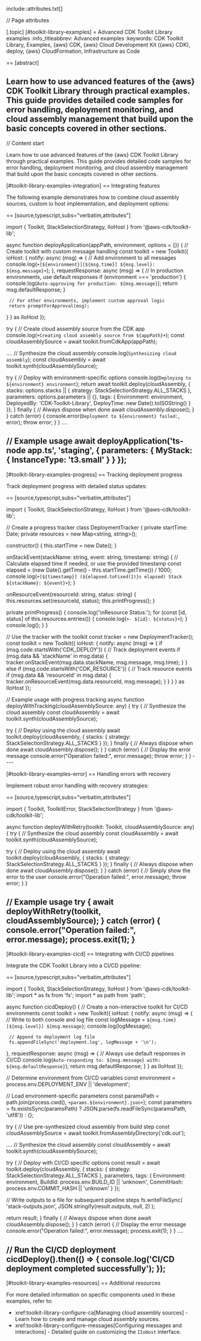 include::attributes.txt[]

// Page attributes

[.topic]
[#toolkit-library-examples]
= Advanced CDK Toolkit Library examples
:info_titleabbrev: Advanced examples
:keywords: CDK Toolkit Library, Examples, \{aws} CDK, \{aws} Cloud Development Kit (\{aws} CDK), deploy, \{aws} CloudFormation, Infrastructure as Code

== [abstract]

Learn how to use advanced features of the \{aws} CDK Toolkit Library through practical examples. This guide provides detailed code samples for error handling, deployment monitoring, and cloud assembly management that build upon the basic concepts covered in other sections.
--

// Content start

Learn how to use advanced features of the \{aws} CDK Toolkit Library through practical examples. This guide provides detailed code samples for error handling, deployment monitoring, and cloud assembly management that build upon the basic concepts covered in other sections.

[#toolkit-library-examples-integration]
== Integrating features

The following example demonstrates how to combine cloud assembly sources, custom io host implementation, and deployment options:

== [source,typescript,subs="verbatim,attributes"]

import { Toolkit, StackSelectionStrategy, IIoHost } from '@aws-cdk/toolkit-lib';

async function deployApplication(appPath, environment, options = {}) {
  // Create toolkit with custom message handling
  const toolkit = new Toolkit({
    ioHost: {
      notify: async (msg) \=> {
        // Add environment to all messages
        console.log(`+[${environment}][${msg.time}] ${msg.level}: ${msg.message}+`);
      },
      requestResponse: async (msg) \=> {
        // In production environments, use default responses
        if (environment === 'production') {
          console.log(`Auto-approving for production: ${msg.message}`);
          return msg.defaultResponse;
        }

     // For other environments, implement custom approval logic
     return promptForApproval(msg);
   }
 } as IIoHost   });

try {
    // Create cloud assembly source from the CDK app
    console.log(`+Creating cloud assembly source from ${appPath}+`);
    const cloudAssemblySource = await toolkit.fromCdkApp(appPath);

....
// Synthesize the cloud assembly
console.log(`Synthesizing cloud assembly`);
const cloudAssembly = await toolkit.synth(cloudAssemblySource);

try {
  // Deploy with environment-specific options
  console.log(`Deploying to ${environment} environment`);
  return await toolkit.deploy(cloudAssembly, {
    stacks: options.stacks || { strategy: StackSelectionStrategy.ALL_STACKS },
    parameters: options.parameters || {},
    tags: {
      Environment: environment,
      DeployedBy: 'CDK-Toolkit-Library',
      DeployTime: new Date().toISOString()
    }
  });
} finally {
  // Always dispose when done
  await cloudAssembly.dispose();
}   } catch (error) {
console.error(`Deployment to ${environment} failed:`, error);
throw error;   } }
....

// Example usage
await deployApplication('ts-node app.ts', 'staging', {
  parameters: {
    MyStack: {
      InstanceType: 't3.small'
    }
  }
});
---

[#toolkit-library-examples-progress]
== Tracking deployment progress

Track deployment progress with detailed status updates:

== [source,typescript,subs="verbatim,attributes"]

import { Toolkit, StackSelectionStrategy, IIoHost } from '@aws-cdk/toolkit-lib';

// Create a progress tracker
class DeploymentTracker {
  private startTime: Date;
  private resources = new Map<string, string>();

constructor() {
    this.startTime = new Date();
  }

onStackEvent(stackName: string, event: string, timestamp: string) {
    // Calculate elapsed time if needed, or use the provided timestamp
    const elapsed = (new Date().getTime() - this.startTime.getTime()) / 1000;
    console.log(`+[${timestamp}] (${elapsed.toFixed(1)}s elapsed) Stack ${stackName}: ${event}+`);
  }

onResourceEvent(resourceId: string, status: string) {
    this.resources.set(resourceId, status);
    this.printProgress();
  }

private printProgress() {
    console.log('\nResource Status:');
    for (const [id, status] of this.resources.entries()) {
      console.log(`+- ${id}: ${status}+`);
    }
    console.log();
  }
}

// Use the tracker with the toolkit
const tracker = new DeploymentTracker();
const toolkit = new Toolkit({
  ioHost: {
    notify: async (msg) \=> {
      if (msg.code.startsWith('CDK_DEPLOY')) {
        // Track deployment events
        if (msg.data && 'stackName' in msg.data) {
          tracker.onStackEvent(msg.data.stackName, msg.message, msg.time);
        }
      } else if (msg.code.startsWith('CDK_RESOURCE')) {
        // Track resource events
        if (msg.data && 'resourceId' in msg.data) {
          tracker.onResourceEvent(msg.data.resourceId, msg.message);
        }
      }
    }
  } as IIoHost
});

// Example usage with progress tracking
async function deployWithTracking(cloudAssemblySource: any) {
  try {
    // Synthesize the cloud assembly
    const cloudAssembly = await toolkit.synth(cloudAssemblySource);

 try {
   // Deploy using the cloud assembly
   await toolkit.deploy(cloudAssembly, {
     stacks: {
       strategy: StackSelectionStrategy.ALL_STACKS
     }
   });
 } finally {
   // Always dispose when done
   await cloudAssembly.dispose();
 }   } catch (error) {
 // Display the error message
 console.error("Operation failed:", error.message);
 throw error;   } } ----

[#toolkit-library-examples-error]
== Handling errors with recovery

Implement robust error handling with recovery strategies:

== [source,typescript,subs="verbatim,attributes"]

import { Toolkit, ToolkitError, StackSelectionStrategy } from '@aws-cdk/toolkit-lib';

async function deployWithRetry(toolkit: Toolkit, cloudAssemblySource: any) {
  try {
    // Synthesize the cloud assembly
    const cloudAssembly = await toolkit.synth(cloudAssemblySource);

 try {
   // Deploy using the cloud assembly
   await toolkit.deploy(cloudAssembly, {
     stacks: {
       strategy: StackSelectionStrategy.ALL_STACKS
     }
   });
 } finally {
   // Always dispose when done
   await cloudAssembly.dispose();
 }   } catch (error) {
 // Simply show the error to the user
 console.error("Operation failed:", error.message);
 throw error;   } }

// Example usage
try {
  await deployWithRetry(toolkit, cloudAssemblySource);
} catch (error) {
  console.error("Operation failed:", error.message);
  process.exit(1);
}
---

[#toolkit-library-examples-cicd]
== Integrating with CI/CD pipelines

Integrate the CDK Toolkit Library into a CI/CD pipeline:

== [source,typescript,subs="verbatim,attributes"]

import { Toolkit, StackSelectionStrategy, IIoHost } from '@aws-cdk/toolkit-lib';
import * as fs from 'fs';
import * as path from 'path';

async function cicdDeploy() {
  // Create a non-interactive toolkit for CI/CD environments
  const toolkit = new Toolkit({
    ioHost: {
      notify: async (msg) \=> {
        // Write to both console and log file
        const logMessage = `${msg.time} [${msg.level}] ${msg.message}`;
        console.log(logMessage);

     // Append to deployment log file
     fs.appendFileSync('deployment.log', logMessage + '\n');
   },
   requestResponse: async (msg) => {
     // Always use default responses in CI/CD
     console.log(`Auto-responding to: ${msg.message} with: ${msg.defaultResponse}`);
     return msg.defaultResponse;
   }
 } as IIoHost   });

// Determine environment from CI/CD variables
  const environment = process.env.DEPLOYMENT_ENV || 'development';

// Load environment-specific parameters
  const paramsPath = path.join(process.cwd(), `+params.${environment}.json+`);
  const parameters = fs.existsSync(paramsPath)
    ? JSON.parse(fs.readFileSync(paramsPath, 'utf8'))
    : {};

try {
    // Use pre-synthesized cloud assembly from build step
    const cloudAssemblySource = await toolkit.fromAssemblyDirectory('cdk.out');

....
// Synthesize the cloud assembly
const cloudAssembly = await toolkit.synth(cloudAssemblySource);

try {
  // Deploy with CI/CD specific options
  const result = await toolkit.deploy(cloudAssembly, {
    stacks: { strategy: StackSelectionStrategy.ALL_STACKS },
    parameters,
    tags: {
      Environment: environment,
      BuildId: process.env.BUILD_ID || 'unknown',
      CommitHash: process.env.COMMIT_HASH || 'unknown'
    }
  });

  // Write outputs to a file for subsequent pipeline steps
  fs.writeFileSync(
    'stack-outputs.json',
    JSON.stringify(result.outputs, null, 2)
  );

  return result;
} finally {
  // Always dispose when done
  await cloudAssembly.dispose();
}   } catch (error) {
// Display the error message
console.error("Operation failed:", error.message);
process.exit(1);   } }
....

// Run the CI/CD deployment
cicdDeploy().then(() \=> {
  console.log('CI/CD deployment completed successfully');
});
---

[#toolkit-library-examples-resources]
== Additional resources

For more detailed information on specific components used in these examples, refer to:

* xref:toolkit-library-configure-ca[Managing cloud assembly sources] - Learn how to create and manage cloud assembly sources.
* xref:toolkit-library-configure-messages[Configuring messages and interactions] - Detailed guide on customizing the `IIoHost` interface.
